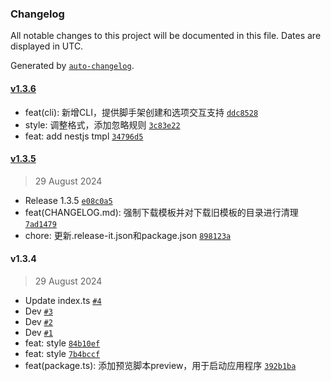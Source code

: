 ### Changelog

All notable changes to this project will be documented in this file. Dates are displayed in UTC.

Generated by [`auto-changelog`](https://github.com/CookPete/auto-changelog).

#### [v1.3.6](https://github.com/binghuis/create-hotpot/compare/v1.3.5...v1.3.6)

- feat(cli): 新增CLI，提供脚手架创建和选项交互支持 [`ddc8528`](https://github.com/binghuis/create-hotpot/commit/ddc85286f0cfc208ceba3bd1678fa163d561d562)
- style: 调整格式，添加忽略规则 [`3c83e22`](https://github.com/binghuis/create-hotpot/commit/3c83e228213f6eae973604742d3c2b863bcc6658)
- feat: add nestjs tmpl [`34796d5`](https://github.com/binghuis/create-hotpot/commit/34796d5f00cad5681ad7110d3b0299271193479f)

#### [v1.3.5](https://github.com/binghuis/create-hotpot/compare/v1.3.4...v1.3.5)

> 29 August 2024

- Release 1.3.5 [`e08c0a5`](https://github.com/binghuis/create-hotpot/commit/e08c0a596916a989338ff7cf12b0b954f98e3ab5)
- feat(CHANGELOG.md): 强制下载模板并对下载旧模板的目录进行清理 [`7ad1479`](https://github.com/binghuis/create-hotpot/commit/7ad14791dbaa32d2cb86d657b7300284e27e5cf9)
- chore: 更新.release-it.json和package.json [`898123a`](https://github.com/binghuis/create-hotpot/commit/898123a741b877cc799a29de5dbc3b7fd7b46bea)

#### v1.3.4

> 29 August 2024

- Update index.ts [`#4`](https://github.com/binghuis/create-hotpot/pull/4)
- Dev [`#3`](https://github.com/binghuis/create-hotpot/pull/3)
- Dev [`#2`](https://github.com/binghuis/create-hotpot/pull/2)
- Dev [`#1`](https://github.com/binghuis/create-hotpot/pull/1)
- feat: style [`84b10ef`](https://github.com/binghuis/create-hotpot/commit/84b10efa8236037d58534e24be3b4f108f4e24dc)
- feat: style [`7b4bccf`](https://github.com/binghuis/create-hotpot/commit/7b4bccfef90c438af19520c0bf1ca3b1bedc8c54)
- feat(package.ts): 添加预览脚本preview，用于启动应用程序 [`392b1ba`](https://github.com/binghuis/create-hotpot/commit/392b1ba81f9f5ed230add8f0958b06764aacbfd1)
